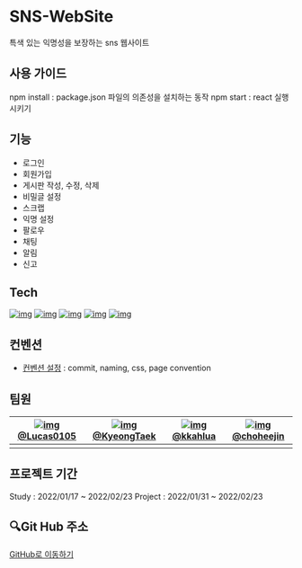 # SNS-WebSite

특색 있는 익명성을 보장하는 sns 웹사이트

## 사용 가이드

npm install : package.json 파일의 의존성을 설치하는 동작
npm start : react 실행 시키기

## 기능

- 로그인
- 회원가입
- 게시판 작성, 수정, 삭제
- 비밀글 설정
- 스크랩
- 익명 설정
- 팔로우
- 채팅
- 알림
- 신고

## Tech

[![img](https://camo.githubusercontent.com/4bde567a4772f994f22418e4505a1ac8dc6e6219100251aa79b7279e02c8bb07/68747470733a2f2f696d672e736869656c64732e696f2f62616467652f537072696e672d3644423333463f7374796c653d666f722d7468652d6261646765266c6f676f3d737072696e67266c6f676f436f6c6f723d7768697465)](https://spring.io/) [![img](https://camo.githubusercontent.com/268ac512e333b69600eb9773a8f80b7a251f4d6149642a50a551d4798183d621/68747470733a2f2f696d672e736869656c64732e696f2f62616467652f52656163742d3230323332413f7374796c653d666f722d7468652d6261646765266c6f676f3d7265616374266c6f676f436f6c6f723d363144414642)](https://ko.reactjs.org/) [![img](https://camo.githubusercontent.com/a4a4a017a5d519d7c4ce2a3cd3d2194fb7af4b1ca424850784565007c2acc7d8/68747470733a2f2f696d672e736869656c64732e696f2f62616467652f4d7953514c2d3030354338343f7374796c653d666f722d7468652d6261646765266c6f676f3d6d7973716c266c6f676f436f6c6f723d7768697465)](https://www.mysql.com/) [![img](https://camo.githubusercontent.com/a1eae878fdd3d1c1b687992ca74e5cac85f4b68e60a6efaa7bc8dc9883b71229/68747470733a2f2f696d672e736869656c64732e696f2f62616467652f4e6f64652e6a732d3333393933333f7374796c653d666f722d7468652d6261646765266c6f676f3d6e6f6465646f746a73266c6f676f436f6c6f723d7768697465)](https://nodejs.org/ko/) [![img](https://camo.githubusercontent.com/b13ed67c809178963ce9d538175b02649800772be1ce0cb02da5879e5614e236/68747470733a2f2f696d672e736869656c64732e696f2f62616467652f426f6f7473747261702d3536334437433f7374796c653d666f722d7468652d6261646765266c6f676f3d626f6f747374726170266c6f676f436f6c6f723d7768697465)](https://getbootstrap.com/)

## 컨벤션

- [컨벤션 설정](https://github.com/CBNU-2022-Winter-1Team/SNS-WebSite/wiki/convention) : commit, naming, css, page convention

## 팀원

| [![img](https://github.com/Lucas0105.png?size=115) @Lucas0105](https://github.com/Lucas0105) | [![img](https://github.com/KyeongTaek.png?size=115) @KyeongTaek](https://github.com/KyeongTaek) | [![img](https://github.com/kkahlua.png?size=115) @kkahlua](https://github.com/kkahlua) | [![img](https://github.com/choheejin.png?size=115) @choheejin](https://github.com/choheejin) |
| -------------------------------------------------------------------------------------------- | ----------------------------------------------------------------------------------------------- | -------------------------------------------------------------------------------------- | -------------------------------------------------------------------------------------------- |
|                                                                                              |                                                                                                 |                                                                                        |                                                                                              |

## 프로젝트 기간

Study : 2022/01/17 ~ 2022/02/23
Project : 2022/01/31 ~ 2022/02/23

## 🔍Git Hub 주소

[GitHub로 이동하기](https://github.com/CBNU-2022-Winter-1Team)
